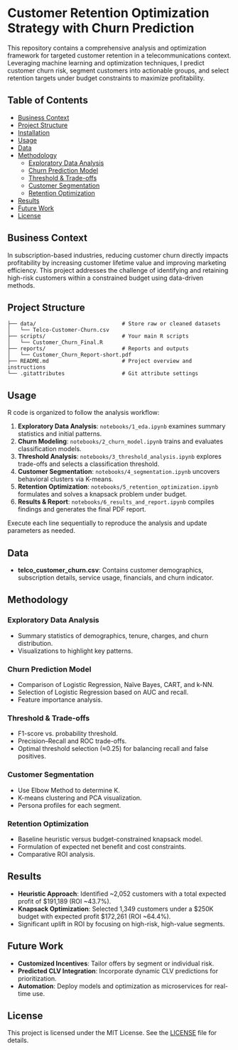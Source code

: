 # Customer Retention Optimization Strategy with Churn Prediction

This repository contains a comprehensive analysis and optimization framework for targeted customer retention in a telecommunications context. Leveraging machine learning and optimization techniques, I predict customer churn risk, segment customers into actionable groups, and select retention targets under budget constraints to maximize profitability.

## Table of Contents

- [Business Context](#business-context)
- [Project Structure](#project-structure)
- [Installation](#installation)
- [Usage](#usage)
- [Data](#data)
- [Methodology](#methodology)
  - [Exploratory Data Analysis](#exploratory-data-analysis)
  - [Churn Prediction Model](#churn-prediction-model)
  - [Threshold & Trade-offs](#threshold--trade-offs)
  - [Customer Segmentation](#customer-segmentation)
  - [Retention Optimization](#retention-optimization)
- [Results](#results)
- [Future Work](#future-work)
- [License](#license)

## Business Context

In subscription-based industries, reducing customer churn directly impacts profitability by increasing customer lifetime value and improving marketing efficiency. This project addresses the challenge of identifying and retaining high-risk customers within a constrained budget using data-driven methods.

## Project Structure

```
├── data/                           # Store raw or cleaned datasets
│   └── Telco-Customer-Churn.csv
├── scripts/                        # Your main R scripts
│   └── Customer_Churn_Final.R
├── reports/                        # Reports and outputs
│   └── Customer_Churn_Report-short.pdf
├── README.md                       # Project overview and instructions
└── .gitattributes                  # Git attribute settings
```

## Usage

R code is organized to follow the analysis workflow:

1. **Exploratory Data Analysis**: `notebooks/1_eda.ipynb` examines summary statistics and initial patterns.
2. **Churn Modeling**: `notebooks/2_churn_model.ipynb` trains and evaluates classification models.
3. **Threshold Analysis**: `notebooks/3_threshold_analysis.ipynb` explores trade-offs and selects a classification threshold.
4. **Customer Segmentation**: `notebooks/4_segmentation.ipynb` uncovers behavioral clusters via K-means.
5. **Retention Optimization**: `notebooks/5_retention_optimization.ipynb` formulates and solves a knapsack problem under budget.
6. **Results & Report**: `notebooks/6_results_and_report.ipynb` compiles findings and generates the final PDF report.

Execute each line sequentially to reproduce the analysis and update parameters as needed.

## Data

- **telco\_customer\_churn.csv**: Contains customer demographics, subscription details, service usage, financials, and churn indicator.

## Methodology

### Exploratory Data Analysis

- Summary statistics of demographics, tenure, charges, and churn distribution.
- Visualizations to highlight key patterns.

### Churn Prediction Model

- Comparison of Logistic Regression, Naïve Bayes, CART, and k-NN.
- Selection of Logistic Regression based on AUC and recall.
- Feature importance analysis.

### Threshold & Trade-offs

- F1-score vs. probability threshold.
- Precision–Recall and ROC trade-offs.
- Optimal threshold selection (≈0.25) for balancing recall and false positives.

### Customer Segmentation

- Use Elbow Method to determine K.
- K-means clustering and PCA visualization.
- Persona profiles for each segment.

### Retention Optimization

- Baseline heuristic versus budget-constrained knapsack model.
- Formulation of expected net benefit and cost constraints.
- Comparative ROI analysis.

## Results

- **Heuristic Approach**: Identified \~2,052 customers with a total expected profit of \$191,189 (ROI \~43.7%).
- **Knapsack Optimization**: Selected 1,349 customers under a \$250K budget with expected profit \$172,261 (ROI \~64.4%).
- Significant uplift in ROI by focusing on high-risk, high-value segments.

## Future Work

- **Customized Incentives**: Tailor offers by segment or individual risk.
- **Predicted CLV Integration**: Incorporate dynamic CLV predictions for prioritization.
- **Automation**: Deploy models and optimization as microservices for real-time use.

## License

This project is licensed under the MIT License. See the [LICENSE](LICENSE) file for details.

